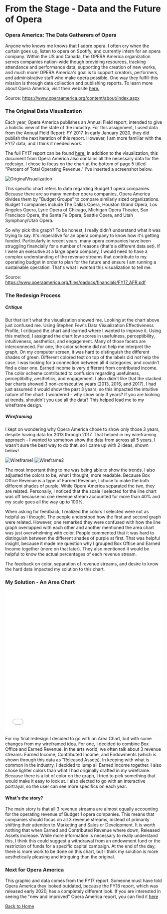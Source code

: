 # From the Stage - Data and the Future of Opera 

### Opera America: The Data Gatherers of Opera 

Anyone who knows me knows that I adore opera. I often cry when the curtain goes up, listen to opera on Spotify, and currently intern for an opera company. Within the US and Canada, the OPERA America organization serves companies nation-wide though providing resources, tracking attendance and performance data, supporting the creation of new works, and much more! OPERA America's goal is to support creators, performers, and administrative staff who make opera possible. One way they fulfill this mission is through data collection and publishing reports. To learn more about Opera America, visit their website <a href="https://www.operaamerica.org" target="_blank">here.</a>

Source: <a href="https://www.operaamerica.org/content/about/index.aspx" target="_blank">https://www.operaamerica.org/content/about/index.aspx</a> 

### The Original Data Visualization

Each year, Opera America publishes an Annual Field report, intended to give a holistic view of the state of the industry. For this assignment, I used data from the Annual Field Report: FY 2017. In early January 2020, they did publish the next iteration of this report. However, I am more familiar with the FY17 data, and I think it needed work. 

The full FY17 report can be found <a href="https://www.operaamerica.org/files/oadocs/financials/FY17_AFR.pdf" target="_blank">here.</a>  In addition to the visualization, this document from Opera America also contains all the necessary data for the redesign.  I chose to focus on the chart at the bottom of page 5 titled "Percent of Total Operating Revenue." I've inserted a screenshot below. 

![OriginalVisualization](/OperaAmerica_PercTotalOperatingRev.png)

This specific chart refers to data regarding Budget 1 opera companies. Because there are so many member opera companies, Opera America divides them by "Budget Groups" to compare similarly sized organizations. Budget 1 companies include The Dallas Opera, Houston Grand Opera, Los Angeles Opera, Lyric Opera of Chicago, Michigan Opera Theater, San Francisco Opera, the Santa Fe Opera, Seattle Opera, and Utah Symphony/Utah Opera. 

So why pick this graph? To be honest, I really didn't understand what it was trying to say. It's imperative for an opera company to know how it's getting funded. Particularly in recent years, many opera companies have been struggling financially for a number of reasons (that's a different data set). If I were an executive at a large opera company, I would need to have a complex understanding of the revenue streams that contribute to my operating budget in order to plan for the future and ensure I am running a sustainable operation. That's what I *wanted* this visualization to tell me. 


Source: <a href="https://www.operaamerica.org/files/oadocs/financials/FY17_AFR.pdf" target="_blank">https://www.operaamerica.org/files/oadocs/financials/FY17_AFR.pdf</a>     

### The Redesign Process

##### Critique

But that isn't what the visualization showed me. Looking at the chart above just confused me. Using Stephen Few's Data Visualization Effectiveness Profile, I critiqued the chart and learned where I wanted to improve it. Using this method, I assigned the chart low scores in usefulness, perceptibility, intuitiveness, aesthetics, and engagement. Many of those facets are interconneced. For one, the color scheme did not help me interpret the graph. On my computer screen, it was hard to distinguish the different shades of green. Different colored text on top of the labels did not help the case. I was looking for a connection between all 4 categories, and couldn't find a clear one. Earned income is very different from contributed income. The color scheme contributed to confusion regarding usefulness, perceptibiltiy, aesthetics, and engagement. I also didn't like that the stacked bar charts showed 3 non-consecutive years (2013, 2016, and 2017). I had just assumed it would show the past 3 years, so this impacted the intuitive nature of the chart. I wondered - why show only 3 years? If you are looking at trends, shouldn't you use all the data? This helped lead me to my wireframe design.

##### Wireframing 

I kept on wondering why Opera America chose to show only those 3 years, despite having data for 2013 through 2017. That helped in my wireframing approach - I wanted to somehow show the data from across all 5 years. I wasn't sure the best way to do that, so I came up with 2 ideas, shown below! 

![Wireframe1](/Wireframe1part1.JPG)
![Wireframe2](/Wireframe1part2.JPG)


The most important thing to me was being able to show the trends. I also adjusted the colors to be, what I thought, more readable. Because Box Office Revenue is a type of Earned Revenue, I chose to make the both different shades of purple. While Opera America separated the two, they are related. Personally, I noticed that the scale I selected for the line chart was off because no one revenue stream accounted for more than 40% and my scale goes all the way up to 100%. 

When asking for feedback, I realized the colors I selected were not as helpful as I thought. The people understood how the first and second graph were related. However, one remarked they were confused with how the line graph overlapped with each other and another mentioned the area chart was just overwhelming with color. People commented that it was hard to distinguish between the different shades of purple at first. That was helpful insight, because it made me question why I grouped Box Office and Earned Income together (more on that later). They also mentioned it would be helpful to know the actual percentages of each revenue stream. 

The feedback on color, separation of revenue streams, and desire to know the hard data impacted my solution to this chart. 


### My Solution - An Area Chart

<iframe title="% of Total Cumulative Operating Revenue Over Time" aria-label="Interactive area chart" id="datawrapper-chart-5ojcY" src="//datawrapper.dwcdn.net/5ojcY/1/" scrolling="no" frameborder="0" style="width: 0; min-width: 100% !important; border: none;" height="451"></iframe><script type="text/javascript">!function(){"use strict";window.addEventListener("message",function(a){if(void 0!==a.data["datawrapper-height"])for(var e in a.data["datawrapper-height"]){var t=document.getElementById("datawrapper-chart-"+e)||document.querySelector("iframe[src*='"+e+"']");t&&(t.style.height=a.data["datawrapper-height"][e]+"px")}})}();
</script>

For my final redesign I decided to go with an Area Chart, but with some changes from my wireframed idea. For one, I decided to combine Box Office and Earned Revenue. In the arts world, we often talk about 3 revenue streams: Earned Income, Contributed Income, and Endowments (which is shown through this data as "Released Assets). In keeping with what is common in the industry, I decided to lump all Earned Income together. I also chose lighter colors than what I had originally drafted in my wireframe. Because there is a lot of color on the graph, I tried to pick something that would make it easy to look at. I also elected to go with an interactive portrayal, so the user can see more specifics on each year. 

#### What's the story? 

The main story is that all 3 revenue streams are almost equally accounting for the operating revenue of Budget 1 opera companies. This means that companies should focus on all 3 revenue streams, instead of primarily shifting their attention to Marketing and Sales or Development. It is worth nothing that when Earned and Contributed Revenue where down, Released Assets increase. While more information is necessary to really understand this, I think this could suggest a withdrawal from an endowment fund or the restriction of funds for a specific capital campaign. At the end of the day, there is more work to be done on this chart, but I think my solution is more aesthetically pleasing and intriguing than the original. 


### Next for Opera America 

This graphic and data comes from the FY17 report. Someone must have told Opera America they looked outdated, because the FY18 report, which was released early 2020, has a completely different look. If you are interested in seeing the "new and improved" Opera America report, you can find it <a href="https://www.operaamerica.org/files/oadocs/financials/FY18_AFR.pdf" target="_blank">here</a> 

[Back to Home](https://ascherry.github.io/cherry-portfolio/)

